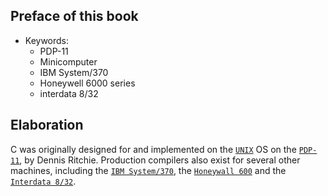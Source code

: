 ## Preface of this book 

- Keywords:
    - PDP-11
    - Minicomputer
    - IBM System/370
    - Honeywell 6000 series
    - interdata 8/32

## Elaboration
C was originally designed for and implemented on the [`UNIX`](./unix/README.md) OS on the [`PDP-11`](./PDP-11/README.md), by Dennis Ritchie.
Production compilers also exist for several other machines, including the [`IBM System/370`](./IBM-system-370/README.md), the [`Honeywall 600`](./honeywall-600/README.md) and the [`Interdata 8/32`](./interdata-8/32).